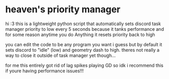 # heaven's priority manager
hi :3 this is a lightweight python script that automatically sets discord task manager priority to low every 5 seconds because it tanks performance and for some reason anytime you do Anything it resets priority back to high

you can edit the code to be any program you want i guess but by default it sets discord to "idle" (low) and geometry dash to high. theres not really a way to close it outside of task manager yet though... 

for me this entirely got rid of lag spikes playing GD so idk i recommend this if youre having performance issues!!!
